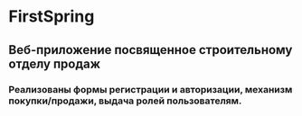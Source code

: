 # FirstSpring
## Веб-приложение посвященное строительному отделу продаж
### Реализованы формы регистрации и авторизации, механизм покупки/продажи, выдача ролей пользователям.
